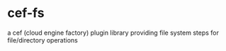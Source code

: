 # cef-fs
a cef (cloud engine factory) plugin  library providing file system steps for file/directory operations

